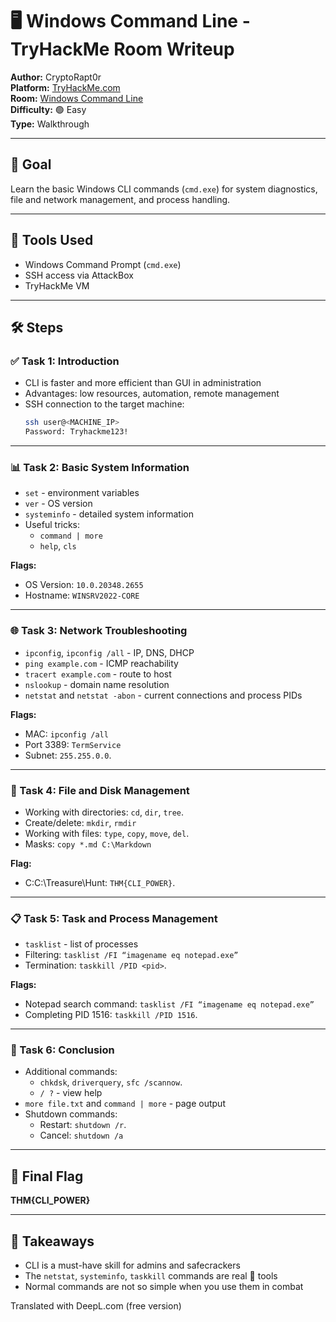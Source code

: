 # 🖥️ Windows Command Line - TryHackMe Room Writeup

**Author:** CryptoRapt0r  
**Platform:** [TryHackMe.com](https://tryhackme.com)  
**Room:** [Windows Command Line](https://tryhackme.com/room/windowscommandline)  
**Difficulty:** 🟢 Easy  
**Type:** Walkthrough

---

## 🎯 Goal  
Learn the basic Windows CLI commands (`cmd.exe`) for system diagnostics, file and network management, and process handling.

---

## 🧰 Tools Used  
- Windows Command Prompt (`cmd.exe`)  
- SSH access via AttackBox  
- TryHackMe VM  

---

## 🛠️ Steps

### ✅ Task 1: Introduction  
- CLI is faster and more efficient than GUI in administration  
- Advantages: low resources, automation, remote management  
- SSH connection to the target machine:  
  ```bash
  ssh user@<MACHINE_IP>
  Password: Tryhackme123!
  ```

---

### 📊 Task 2: Basic System Information  
- `set` - environment variables  
- `ver` - OS version  
- `systeminfo` - detailed system information  
- Useful tricks:  
  - `command | more`  
  - `help`, `cls`

**Flags:**  
- OS Version: `10.0.20348.2655`  
- Hostname: `WINSRV2022-CORE`

---

### 🌐 Task 3: Network Troubleshooting  
- `ipconfig`, `ipconfig /all` - IP, DNS, DHCP  
- `ping example.com` - ICMP reachability  
- `tracert example.com` - route to host  
- `nslookup` - domain name resolution  
- `netstat` and `netstat -abon` - current connections and process PIDs

**Flags:**  
- MAC: `ipconfig /all`  
- Port 3389: `TermService`  
- Subnet: `255.255.0.0`.

---

### 📁 Task 4: File and Disk Management  
- Working with directories: `cd`, `dir`, `tree`.  
- Create/delete: `mkdir`, `rmdir`  
- Working with files: `type`, `copy`, `move`, `del`.  
- Masks: `copy *.md C:\Markdown`  

**Flag:**  
- C:C:\Treasure\Hunt: `THM{CLI_POWER}`.

---

### 📋 Task 5: Task and Process Management  
- `tasklist` - list of processes  
- Filtering: `tasklist /FI “imagename eq notepad.exe”`  
- Termination: `taskkill /PID <pid>`.

**Flags:**  
- Notepad search command: `tasklist /FI “imagename eq notepad.exe”`  
- Completing PID 1516: `taskkill /PID 1516`.

---

### 🧼 Task 6: Conclusion  
- Additional commands:
  - `chkdsk`, `driverquery`, `sfc /scannow`.  
  - `/ ?` - view help  
- `more file.txt` and `command | more` - page output  
- Shutdown commands:
  - Restart: `shutdown /r`.  
  - Cancel: `shutdown /a`  

---

## 🏁 Final Flag  
**THM{CLI_POWER}**

---

## 🧠 Takeaways  
- CLI is a must-have skill for admins and safecrackers  
- The `netstat`, `systeminfo`, `taskkill` commands are real 🔧 tools  
- Normal commands are not so simple when you use them in combat

Translated with DeepL.com (free version)